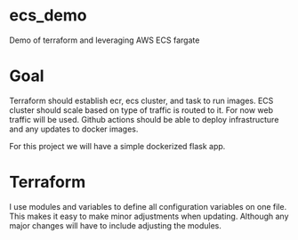 # ecs_demo
Demo of terraform and leveraging AWS ECS fargate

# Goal
Terraform should establish ecr, ecs cluster, and task to run images.
ECS cluster should scale based on type of traffic is routed to it. 
For now web traffic will be used.  Github actions should be able to deploy infrastructure and any updates to docker images.

For this project we will have a simple dockerized flask app.

# Terraform
I use modules and variables to define all configuration variables on one file. This makes it easy to make minor adjustments when updating.
Although any major changes will have to include adjusting the modules. 
